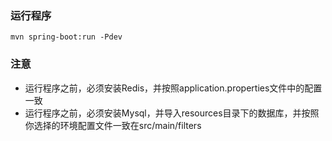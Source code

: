 ### 运行程序
```
mvn spring-boot:run -Pdev
```

### 注意
* 运行程序之前，必须安装Redis，并按照application.properties文件中的配置一致
* 运行程序之前，必须安装Mysql，并导入resources目录下的数据库，并按照你选择的环境配置文件一致在src/main/filters
